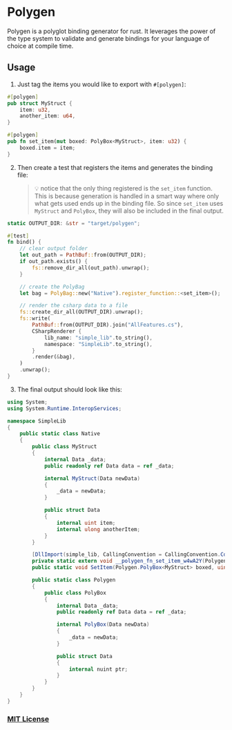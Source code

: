# Polygen

Polygen is a polyglot binding generator for rust. It leverages the power of the type system to validate and generate bindings for your language of choice at compile time.

## Usage

1. Just tag the items you would like to export with `#[polygen]`:

```rust
#[polygen]
pub struct MyStruct {
    item: u32,
    another_item: u64,
}

#[polygen]
pub fn set_item(mut boxed: PolyBox<MyStruct>, item: u32) {
    boxed.item = item;
}
```

2. Then create a test that registers the items and generates the binding file:
    > 💡 notice that the only thing registered is the `set_item` function. This is because generation is handled in a smart way where only what gets used ends up in the binding file. So since `set_item` uses `MyStruct` and `PolyBox`, they will also be included in the final output.

```rust
static OUTPUT_DIR: &str = "target/polygen";

#[test]
fn bind() {
    // clear output folder
    let out_path = PathBuf::from(OUTPUT_DIR);
    if out_path.exists() {
        fs::remove_dir_all(out_path).unwrap();
    }

    // create the PolyBag
    let bag = PolyBag::new("Native").register_function::<set_item>();

    // render the csharp data to a file
    fs::create_dir_all(OUTPUT_DIR).unwrap();
    fs::write(
        PathBuf::from(OUTPUT_DIR).join("AllFeatures.cs"),
        CSharpRenderer {
            lib_name: "simple_lib".to_string(),
            namespace: "SimpleLib".to_string(),
        }
        .render(&bag),
    )
    .unwrap();
}
```

3. The final output should look like this:

```csharp
using System;
using System.Runtime.InteropServices;

namespace SimpleLib
{
    public static class Native
    {
        public class MyStruct
        {
            internal Data _data;
            public readonly ref Data data = ref _data;

            internal MyStruct(Data newData)
            {
                _data = newData;
            }

            public struct Data
            {
                internal uint item;
                internal ulong anotherItem;
            }
        }

        [DllImport(simple_lib, CallingConvention = CallingConvention.Cdecl)]
        private static extern void __polygen_fn_set_item_w4wA2Y(Polygen.PolyBox<MyStruct>.Data boxed, uint item);
        public static void SetItem(Polygen.PolyBox<MyStruct> boxed, uint item) => __polygen_fn_set_item_w4wA2Y(boxed._data, item)

        public static class Polygen
        {
            public class PolyBox
            {
                internal Data _data;
                public readonly ref Data data = ref _data;

                internal PolyBox(Data newData)
                {
                    _data = newData;
                }

                public struct Data
                {
                    internal nuint ptr;
                }
            }
        }
    }
}
```

### [MIT License](LICENSE.md)
